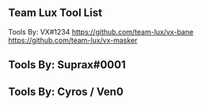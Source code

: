 Team Lux Tool List
----------------------
Tools By: VX#1234
https://github.com/team-lux/vx-bane
https://github.com/team-lux/vx-masker

Tools By: Suprax#0001
------------------
Tools By: Cyros / Ven0
------------------
